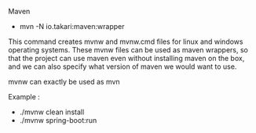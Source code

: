 Maven
- mvn -N io.takari:maven:wrapper

This command creates mvnw and mvnw.cmd files for linux and windows operating systems.
These mvnw files can be used as maven wrappers, so that the project can use maven even without installing maven on the box, and we can also specify what version of maven we would want to use.

mvnw can exactly be used as mvn 

Example :

- ./mvnw clean install
- ./mvnw spring-boot:run